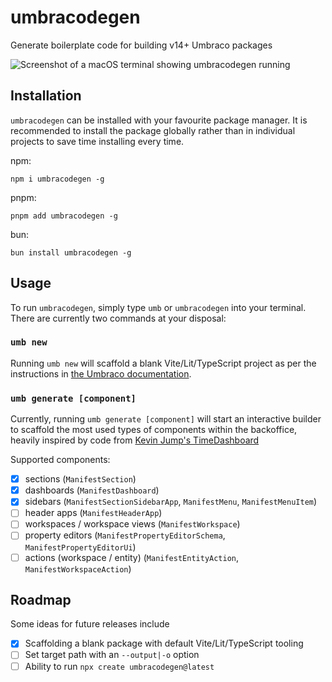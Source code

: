 # umbracodegen
Generate boilerplate code for building v14+ Umbraco packages

<img src="https://raw.githubusercontent.com/rickbutterfield/umbracodegen/main/.github/assets/screenshot1.png" alt="Screenshot of a macOS terminal showing umbracodegen running" />

## Installation
`umbracodegen` can be installed with your favourite package manager. It is recommended to install the package globally rather than in individual projects to save time installing every time.

npm:
```shell
npm i umbracodegen -g
```

pnpm:
```shell
pnpm add umbracodegen -g
```

bun:
```shell
bun install umbracodegen -g
```


## Usage
To run `umbracodegen`, simply type `umb` or `umbracodegen` into your terminal. There are currently two commands at your disposal:

### `umb new`
Running `umb new` will scaffold a blank Vite/Lit/TypeScript project as per the instructions in [the Umbraco documentation](https://docs.umbraco.com/umbraco-cms/v/14.latest-rc/extending-backoffice/development-flow/vite-package-setup).

### `umb generate [component]`
Currently, running `umb generate [component]` will start an interactive builder to scaffold the most used types of components within the backoffice, heavily inspired by code from [Kevin Jump's TimeDashboard](https://github.com/kevinjump/TimeDashboard/)

Supported components:
- [x] sections (`ManifestSection`)
- [x] dashboards (`ManifestDashboard`)
- [x] sidebars (`ManifestSectionSidebarApp`, `ManifestMenu`, `ManifestMenuItem`)
- [ ] header apps (`ManifestHeaderApp`)
- [ ] workspaces / workspace views (`ManifestWorkspace`)
- [ ] property editors (`ManifestPropertyEditorSchema`, `ManifestPropertyEditorUi`)
- [ ] actions (workspace / entity) (`ManifestEntityAction`, `ManifestWorkspaceAction`)

## Roadmap
Some ideas for future releases include
- [x] Scaffolding a blank package with default Vite/Lit/TypeScript tooling
- [ ] Set target path with an `--output|-o` option
- [ ] Ability to run `npx create umbracodegen@latest`
